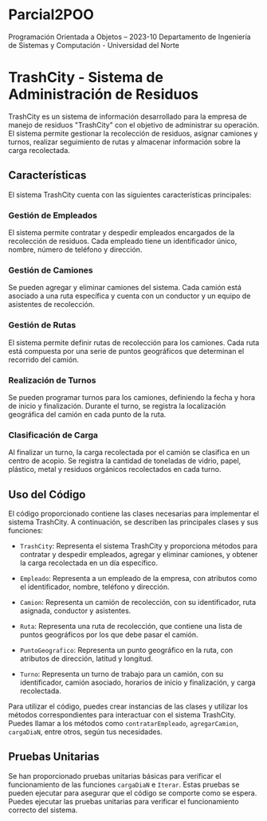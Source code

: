 # Parcial2POO
Programación Orientada a Objetos – 2023-10 Departamento de Ingeniería de Sistemas y Computación - Universidad del Norte

# TrashCity - Sistema de Administración de Residuos

TrashCity es un sistema de información desarrollado para la empresa de manejo de residuos "TrashCity" con el objetivo de administrar su operación. El sistema permite gestionar la recolección de residuos, asignar camiones y turnos, realizar seguimiento de rutas y almacenar información sobre la carga recolectada.

## Características

El sistema TrashCity cuenta con las siguientes características principales:

### Gestión de Empleados

El sistema permite contratar y despedir empleados encargados de la recolección de residuos. Cada empleado tiene un identificador único, nombre, número de teléfono y dirección.

### Gestión de Camiones

Se pueden agregar y eliminar camiones del sistema. Cada camión está asociado a una ruta específica y cuenta con un conductor y un equipo de asistentes de recolección.

### Gestión de Rutas

El sistema permite definir rutas de recolección para los camiones. Cada ruta está compuesta por una serie de puntos geográficos que determinan el recorrido del camión.

### Realización de Turnos

Se pueden programar turnos para los camiones, definiendo la fecha y hora de inicio y finalización. Durante el turno, se registra la localización geográfica del camión en cada punto de la ruta.

### Clasificación de Carga

Al finalizar un turno, la carga recolectada por el camión se clasifica en un centro de acopio. Se registra la cantidad de toneladas de vidrio, papel, plástico, metal y residuos orgánicos recolectados en cada turno.

## Uso del Código

El código proporcionado contiene las clases necesarias para implementar el sistema TrashCity. A continuación, se describen las principales clases y sus funciones:

- `TrashCity`: Representa el sistema TrashCity y proporciona métodos para contratar y despedir empleados, agregar y eliminar camiones, y obtener la carga recolectada en un día específico.

- `Empleado`: Representa a un empleado de la empresa, con atributos como el identificador, nombre, teléfono y dirección.

- `Camion`: Representa un camión de recolección, con su identificador, ruta asignada, conductor y asistentes.

- `Ruta`: Representa una ruta de recolección, que contiene una lista de puntos geográficos por los que debe pasar el camión.

- `PuntoGeografico`: Representa un punto geográfico en la ruta, con atributos de dirección, latitud y longitud.

- `Turno`: Representa un turno de trabajo para un camión, con su identificador, camión asociado, horarios de inicio y finalización, y carga recolectada.

Para utilizar el código, puedes crear instancias de las clases y utilizar los métodos correspondientes para interactuar con el sistema TrashCity. Puedes llamar a los métodos como `contratarEmpleado`, `agregarCamion`, `cargaDiaN`, entre otros, según tus necesidades.

## Pruebas Unitarias

Se han proporcionado pruebas unitarias básicas para verificar el funcionamiento de las funciones `cargaDiaN` e `Iterar`. Estas pruebas se pueden ejecutar para asegurar que el código se comporte como se espera. Puedes ejecutar las pruebas unitarias para verificar el funcionamiento correcto del sistema.
